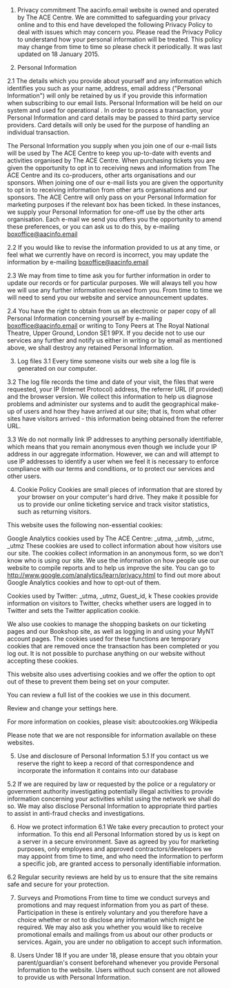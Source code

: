 
1. Privacy commitment
The aacinfo.email website is owned and operated by The ACE Centre. We are committed to safeguarding your privacy online and to this end have developed the following Privacy Policy to deal with issues which may concern you. Please read the Privacy Policy to understand how your personal information will be treated. This policy may change from time to time so please check it periodically. It was last updated on 18 January 2015.

2. Personal Information

2.1 The details which you provide about yourself and any information which identifies you such as your name, address, email address ("Personal Information") will only be retained by us if you provide this information when subscribing to our email lists. Personal Information will be held on our system and used for operational .
In order to process a transaction, your Personal Information and card details may be passed to third party service providers. Card details will only be used for the purpose of handling an individual transaction.

The Personal Information you supply when you join one of our e-mail lists will be used by The ACE Centre to keep you up-to-date with events and activities organised by The ACE Centre. When purchasing tickets you are given the opportunity to opt in to receiving news and information from The ACE Centre and its co-producers, other arts organisations and our sponsors. When joining one of our e-mail lists you are given the opportunity to opt in to receiving information from other arts organisations and our sponsors. The ACE Centre will only pass on your Personal Information for marketing purposes if the relevant box has been ticked. In these instances, we supply your Personal Information for one-off use by the other arts organisation. Each e-mail we send you offers you the opportunity to amend these preferences, or you can ask us to do this, by e-mailing boxoffice@aacinfo.email

2.2 If you would like to revise the information provided to us at any time, or feel what we currently have on record is incorrect, you may update the information by e-mailing boxoffice@aacinfo.email

2.3 We may from time to time ask you for further information in order to update our records or for particular purposes. We will always tell you how we will use any further information received from you. From time to time we will need to send you our website and service announcement updates.

2.4 You have the right to obtain from us an electronic or paper copy of all Personal Information concerning yourself by e-mailing boxoffice@aacinfo.email or writing to Tony Peers at The Royal National Theatre, Upper Ground, London SE1 9PX. If you decide not to use our services any further and notify us either in writing or by email as mentioned above, we shall destroy any retained Personal Information.

3. Log files
3.1 Every time someone visits our web site a log file is generated on our computer.

3.2 The log file records the time and date of your visit, the files that were requested, your IP (Internet Protocol) address, the referrer URL (if provided) and the browser version. We collect this information to help us diagnose problems and administer our systems and to audit the geographical make-up of users and how they have arrived at our site; that is, from what other sites have visitors arrived - this information being obtained from the referrer URL.

3.3 We do not normally link IP addresses to anything personally identifiable, which means that you remain anonymous even though we include your IP address in our aggregate information. However, we can and will attempt to use IP addresses to identify a user when we feel it is necessary to enforce compliance with our terms and conditions, or to protect our services and other users.

4. Cookie Policy
Cookies are small pieces of information that are stored by your browser on your computer's hard drive. They make it possible for us to provide our online ticketing service and track visitor statistics, such as returning visitors.

This website uses the following non-essential cookies:

Google Analytics cookies used by The ACE Centre: _utma, _utmb, _utmc, _utmz
These cookies are used to collect information about how visitors use our site. The cookies collect information in an anonymous form, so we don't know who is using our site. We use the information on how people use our website to compile reports and to help us improve the site. You can go to http://www.google.com/analytics/learn/privacy.html to find out more about Google Analytics cookies and how to opt-out of them.

Cookies used by Twitter: _utma, _utmz, Guest_id, k
These cookies provide information on visitors to Twitter, checks whether users are logged in to Twitter and sets the Twitter application cookie.

We also use cookies to manage the shopping baskets on our ticketing pages and our Bookshop site, as well as logging in and using your MyNT account pages. The cookies used for these functions are temporary cookies that are removed once the transaction has been completed or you log out. It is not possible to purchase anything on our website without accepting these cookies.

This website also uses advertising cookies and we offer the option to opt out of these to prevent them being set on your computer.

You can review a full list of the cookies we use in this document.

Review and change your settings here.

For more information on cookies, please visit: 
aboutcookies.org
Wikipedia

Please note that we are not responsible for information available on these websites.

5. Use and disclosure of Personal Information
5.1 If you contact us we reserve the right to keep a record of that correspondence and incorporate the information it contains into our database

5.2 If we are required by law or requested by the police or a regulatory or government authority investigating potentially illegal activities to provide information concerning your activities whilst using the network we shall do so. We may also disclose Personal Information to appropriate third  parties to assist in anti-fraud checks and investigations.

6. How we protect information
6.1 We take every precaution to protect your information. To this end all Personal Information stored by us is kept on a server in a secure environment. Save as agreed by you for marketing purposes, only employees and approved contractors/developers we may appoint from time to time, and who need the information to perform a specific job, are granted access to personally identifiable information.

6.2 Regular security reviews are held by us to ensure that the site remains safe and secure for your protection.

7. Surveys and Promotions
From time to time we conduct surveys and promotions and may request information from you as part of these. Participation in these is entirely voluntary and you therefore have a choice whether or not to disclose any information which might be required. We may also ask you whether you would like to receive promotional emails and mailings from us about our other products or services. Again, you are under no obligation to accept such information.

8. Users Under 18
If you are under 18, please ensure that you obtain your parent/guardian's consent beforehand whenever you provide Personal Information to the website. Users without such consent are not allowed to provide us with Personal Information.